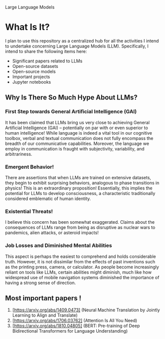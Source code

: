 Large Language Models
# What Is It?
I plan to use this repository as a centralized hub for all the activities I intend to undertake concerning Large Language Models (LLM). Specifically, I intend to share the following items here:

- Significant papers related to LLMs
- Open-source datasets
- Open-source models
- Important projects
- Jupyter notebooks


## Why Is There So Much Hype About LLMs?


### First Step towards General Artificial Intelligence (GAI)
It has been claimed that LLMs bring us very close to achieving General Artificial Intelligence (GAI) – potentially on par with or even superior to human intelligence! While language is indeed a vital tool in our cognitive toolbox, verbal and textual communication does not fully encompass the breadth of our communicative capabilities. Moreover, the language we employ in communication is fraught with subjectivity, variability, and arbitrariness.

### Emergent Behavior!
There are assertions that when LLMs are trained on extensive datasets, they begin to exhibit surprising behaviors, analogous to phase transitions in physics! This is an extraordinary proposition! Essentially, this implies the potential for LLMs to develop consciousness, a characteristic traditionally considered emblematic of human identity.

### Existential Threats!
I believe this concern has been somewhat exaggerated. Claims about the consequences of LLMs range from being as disruptive as nuclear wars to pandemics, alien attacks, or asteroid impacts!

### Job Losses and Diminished Mental Abilities
This aspect is perhaps the easiest to comprehend and holds considerable truth. However, it is not dissimilar from the effects of past inventions such as the printing press, camera, or calculator. As people become increasingly reliant on tools like LLMs, certain abilities might diminish, much like how widespread use of mobile navigation systems diminished the importance of having a strong sense of direction.


## Most important papers !

1. [https://arxiv.org/abs/1409.0473] (Neural Machine Translation by Jointly Learning to Align and Translate)
2. [https://arxiv.org/abs/1706.03762] (Attention Is All You Need)
3. [https://arxiv.org/abs/1810.04805] (BERT: Pre-training of Deep Bidirectional Transformers for Language Understanding)




